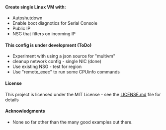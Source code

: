 #### Create single Linux VM with:

* Autoshutdown
* Enable boot diagnotics for Serial Console
* Public IP
* NSG that filters on incoming IP

#### This config is under development (ToDo)

* Experiment with using a json source for "multivm"
* cleanup network config - single NIC (done)
* Use existing NSG - test for region
* Use "remote_exec" to run some CPUinfo commands

#### License

This project is licensed under the MIT License - see the [LICENSE.md](..\..\LICENSE.md) file for details

#### Acknowledgments

* None so far other than the many good examples out there.
